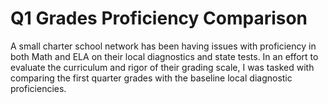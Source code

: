# Q1 Grades Proficiency Comparison
A small charter school network has been having issues with proficiency in both Math and ELA on their local diagnostics and state tests. In an effort to evaluate the curriculum and rigor of their grading scale, I was tasked with comparing the first quarter grades with the baseline local diagnostic proficiencies. 
